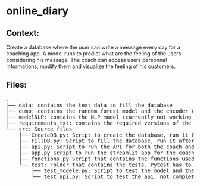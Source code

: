 # online_diary

## Context:

Create a database where the user can write a message every day for a coaching app. A model runs to predict what are the feeling of the users considering his message. The coach can access users personnal informations, modify them and visualize the feeling of his customers.

## Files: 
<pre>
.  
├── data: contains the text data to fill the database    
├── dump: contains the random forest model and the encoder (tfidf_vectorizer) used with it    
├── modelNLP: contains the NLP model (currently not working with the api, hence the random forest model that is less efficient but is working)    
├── requirements.txt: contains the required versions of the used libraries  
└── src: Source files  
    ├── CreateDB.py: Script to create the database, run it first    
    ├── FillDB.py: Script to fill the database, run it after CreateDB if you want to fill the database with random text and users. Enter the parameters (users to add and messages to add) at the beginning of the script and run    
    ├── api.py: Script to run the API for both the coach and the users    
    ├── app.py Script to run the streamlit app for the coach and the users. Api needs to run for this script to work    
    ├── fonctions.py Script that contains the functions used in the other scripts    
    └── test: Folder that contains the tests. Pytest has to run from there to work properly  
        ├── test_modele.py: Script to test the model and the functions  
        └── test_api.py: Script to test the api, not complete (and not fully working) at the moment  
</pre>
